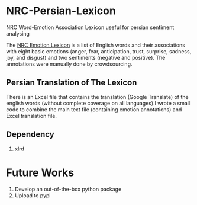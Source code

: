 # NRC-Persian-Lexicon
NRC Word-Emotion Association Lexicon useful for persian sentiment analysing

The [NRC Emotion Lexicon](http://saifmohammad.com/WebPages/NRC-Emotion-Lexicon.htm) is a list of English words and their associations with eight basic emotions (anger, fear, anticipation, trust, surprise, sadness, joy, and disgust) and two sentiments (negative and positive). The annotations were manually done by crowdsourcing.
## Persian Translation of The Lexicon
There is an Excel file that contains the translation (Google Translate) of the english words (without complete coverage on all languages).I wrote a small code to combine the main text file (containing emotion annotations) and Excel translation file.
## Dependency
1. xlrd

# Future Works
1. Develop an out-of-the-box python package
2. Upload to pypi